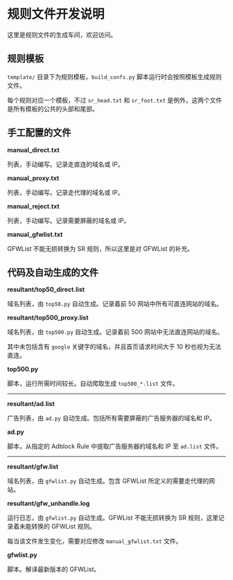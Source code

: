 # 规则文件开发说明

这里是规则文件的生成车间，欢迎访问。


## 规则模板

`template/` 目录下为规则模板，`build_confs.py` 脚本运行时会按照模板生成规则文件。

每个规则对应一个模板，不过 `sr_head.txt` 和 `sr_foot.txt` 是例外，这两个文件是所有模板的公共的头部和尾部。


## 手工配置的文件

**manual_direct.txt**

列表，手动编写。记录走直连的域名或 IP。

**manual_proxy.txt**

列表，手动编写。记录走代理的域名或 IP。

**manual_reject.txt**

列表，手动编写。记录需要屏蔽的域名或 IP。

**manual_gfwlist.txt**

GFWList 不能无损转换为 SR 规则，所以这里是对 GFWList 的补充。


## 代码及自动生成的文件

**resultant/top50_direct.list** 

域名列表，由 `top50.py` 自动生成。记录着前 50 网站中所有可直连网站的域名。

**resultant/top500_proxy.list** 

域名列表，由 `top500.py` 自动生成。记录着前 500 网站中无法直连网站的域名。

其中未包括含有 `google` 关键字的域名，并且首页请求时间大于 10 秒也视为无法直连。

**top500.py**

脚本，运行所需时间较长。自动爬取生成 `top500_*.list` 文件。

-----------------------------------

**resultant/ad.list**

广告列表，由 `ad.py` 自动生成。包括所有需要屏蔽的广告服务器的域名和 IP。

**ad.py**

脚本，从指定的 Adblock Rule 中提取广告服务器的域名和 IP 至 `ad.list` 文件。

-----------------------------------

**resultant/gfw.list**

域名列表，由 `gfwlist.py` 自动生成。包含 GFWList 所定义的需要走代理的网站。

**resultant/gfw_unhandle.log**

运行日志，由 `gfwlist.py` 自动生成。GFWList 不能无损转换为 SR 规则，这里记录着未能转换的 GFWList 规则。

每当该文件发生变化，需要对应修改 `manual_gfwlist.txt` 文件。

**gfwlist.py**

脚本。解译最新版本的 GFWList。
